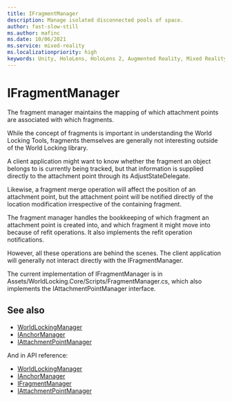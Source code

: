 ```yaml
---
title: IFragmentManager
description: Manage isolated disconnected pools of space.
author: fast-slow-still
ms.author: mafinc
ms.date: 10/06/2021
ms.service: mixed-reality
ms.localizationpriority: high
keywords: Unity, HoloLens, HoloLens 2, Augmented Reality, Mixed Reality, ARCore, ARKit, development, MRTK
---
```


# IFragmentManager

The fragment manager maintains the mapping of which attachment points are associated with which fragments.

While the concept of fragments is important in understanding the World Locking Tools, fragments themselves are generally not interesting outside of the World Locking library. 

A client application might want to know whether the fragment an object belongs to is currently being tracked, but that information is supplied directly to the attachment point through its AdjustStateDelegate.

Likewise, a fragment merge operation will affect the position of an attachment point, but the attachment point will be notified directly of the location modification irrespective of the containing fragment.

The fragment manager handles the bookkeeping of which fragment an attachment point is created into, and which fragment it might move into because of refit operations. It also implements the refit operation notifications.

However, all these operations are behind the scenes. The client application will generally not interact directly with the IFragmentManager.

The current implementation of IFragmentManager is in Assets/WorldLocking.Core/Scripts/FragmentManager.cs, which also implements the IAttachmentPointManager interface.

## See also

* [WorldLockingManager](WorldLockingManager.md)
* [IAnchorManager](IAnchorManager.md)
* [IAttachmentPointManager](IAttachmentPointManager.md)

And in API reference:

* [WorldLockingManager](xref:Microsoft.MixedReality.WorldLocking.Core.WorldLockingManager)
* [IAnchorManager](xref:Microsoft.MixedReality.WorldLocking.Core.IAnchorManager)
* [IFragmentManager](xref:Microsoft.MixedReality.WorldLocking.Core.IFragmentManager)
* [IAttachmentPointManager](xref:Microsoft.MixedReality.WorldLocking.Core.IAttachmentPointManager)